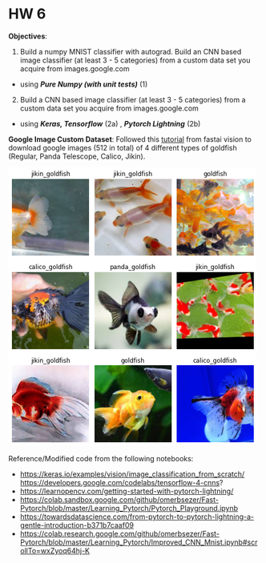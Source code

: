 # HW 6

**Objectives**: 
1. Build a numpy MNIST classifier with autograd. Build an CNN based image classifier (at least 3 - 5 categories) from a custom data set you acquire from images.google.com
* using _**Pure Numpy (with unit tests)**_ (1) 

2. Build a CNN based image classifier (at least 3 - 5 categories) from a custom data set you acquire from images.google.com
* using _**Keras, Tensorflow**_ (2a) , _**Pytorch Lightning**_ (2b) 


**Google Image Custom Dataset**:
Followed this [tutorial](https://colab.research.google.com/github/fastai/course-v3/blob/master/nbs/dl1/lesson2-download.ipynb#scrollTo=UxMJK_UJbIAO) from fastai vision to download google images (512 in total) of 4 different types of goldfish (Regular, Panda Telescope, Calico, Jikin). 

![](goldfish_data.png)

Reference/Modified code from the following notebooks: 
* https://keras.io/examples/vision/image_classification_from_scratch/
https://developers.google.com/codelabs/tensorflow-4-cnns?
* https://learnopencv.com/getting-started-with-pytorch-lightning/
* https://colab.sandbox.google.com/github/omerbsezer/Fast-Pytorch/blob/master/Learning_Pytorch/Pytorch_Playground.ipynb
* https://towardsdatascience.com/from-pytorch-to-pytorch-lightning-a-gentle-introduction-b371b7caaf09
* https://colab.research.google.com/github/omerbsezer/Fast-Pytorch/blob/master/Learning_Pytorch/Improved_CNN_Mnist.ipynb#scrollTo=wxZyoq64hj-K
